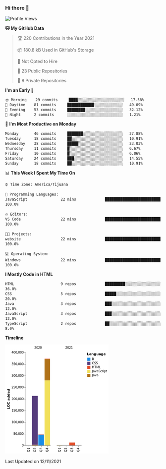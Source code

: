 ### Hi there 👋

<!--START_SECTION:waka-->
![Profile Views](http://img.shields.io/badge/Profile%20Views-0-blue)

**🐱 My GitHub Data** 

> 🏆 220 Contributions in the Year 2021
 > 
> 📦 180.8 kB Used in GitHub's Storage 
 > 
> 🚫 Not Opted to Hire
 > 
> 📜 23 Public Repositories 
 > 
> 🔑 8 Private Repositories  
 > 
**I'm an Early 🐤** 

```text
🌞 Morning    29 commits     ████░░░░░░░░░░░░░░░░░░░░░   17.58% 
🌆 Daytime    81 commits     ████████████░░░░░░░░░░░░░   49.09% 
🌃 Evening    53 commits     ████████░░░░░░░░░░░░░░░░░   32.12% 
🌙 Night      2 commits      ░░░░░░░░░░░░░░░░░░░░░░░░░   1.21%

```
📅 **I'm Most Productive on Monday** 

```text
Monday       46 commits     ███████░░░░░░░░░░░░░░░░░░   27.88% 
Tuesday      18 commits     ██░░░░░░░░░░░░░░░░░░░░░░░   10.91% 
Wednesday    38 commits     █████░░░░░░░░░░░░░░░░░░░░   23.03% 
Thursday     11 commits     █░░░░░░░░░░░░░░░░░░░░░░░░   6.67% 
Friday       10 commits     █░░░░░░░░░░░░░░░░░░░░░░░░   6.06% 
Saturday     24 commits     ███░░░░░░░░░░░░░░░░░░░░░░   14.55% 
Sunday       18 commits     ██░░░░░░░░░░░░░░░░░░░░░░░   10.91%

```


📊 **This Week I Spent My Time On** 

```text
⌚︎ Time Zone: America/Tijuana

💬 Programming Languages: 
JavaScript               22 mins             █████████████████████████   100.0%

🔥 Editors: 
VS Code                  22 mins             █████████████████████████   100.0%

🐱‍💻 Projects: 
website                  22 mins             █████████████████████████   100.0%

💻 Operating System: 
Windows                  22 mins             █████████████████████████   100.0%

```

**I Mostly Code in HTML** 

```text
HTML                     9 repos             █████████░░░░░░░░░░░░░░░░   36.0% 
CSS                      5 repos             █████░░░░░░░░░░░░░░░░░░░░   20.0% 
Java                     3 repos             ███░░░░░░░░░░░░░░░░░░░░░░   12.0% 
JavaScript               3 repos             ███░░░░░░░░░░░░░░░░░░░░░░   12.0% 
TypeScript               2 repos             ██░░░░░░░░░░░░░░░░░░░░░░░   8.0%

```


**Timeline**

![Chart not found](https://raw.githubusercontent.com/Aarushi-Pandey/Aarushi-Pandey/main/charts/bar_graph.png) 


 Last Updated on 12/11/2021
<!--END_SECTION:waka-->
